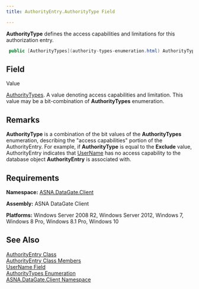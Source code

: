 ```yaml
---
title: AuthorityEntry.AuthorityType Field

---
```


**AuthorityType** defines the access capabilities and limitations for this authorization entry.

```cs
 public [AuthorityTypes](authority-types-enumeration.html) AuthorityType
```


## Field
 Value

[AuthorityTypes](authority-types-enumeration.html). A value denoting access capabilities and limitation. This value may be a bit-combination of **AuthorityTypes** enumeration.
## Remarks

**AuthorityType** is a combination of the bit values of the **AuthorityTypes** enumeration, describing the "access capabilities" portion of the AuthorityEntry. For example, if **AuthorityType** is equal to the **Exclude** value, AuthorityEntry indicates that [ UserName](authority-entry-class-username-field.html) has no access capability to the database object **AuthorityEntry** is associated with. 
## Requirements

**Namespace:** [ ASNA.DataGate.Client](datagate-providers-namespace.html) 

**Assembly:** ASNA DataGate Client

**Platforms:** Windows Server 2008 R2, Windows Server 2012, Windows 7, Windows 8 Pro, Windows 8.1 Pro, Windows 10
## See Also


[AuthorityEntry Class](authority-entry-class.html)
      <br />
[AuthorityEntry Class Members](authority-entry-members.html)
      <br />
[UserName Field](authority-entry-class-username-field.html)
      <br />
[AuthorityTypes Enumeration](authority-types-enumeration.html)
      <br />
[ASNA.DataGate.Client Namespace](datagate-client-namespace.html)

